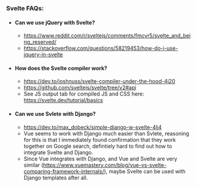 ### Svelte FAQs:

- #### Can we use jQuery with Svelte?
  - https://www.reddit.com/r/sveltejs/comments/fmcyr5/svelte_and_being_reserved/
  - https://stackoverflow.com/questions/58219453/how-do-i-use-jquery-in-svelte

- #### How does the Svelte compiler work?
  - https://dev.to/joshnuss/svelte-compiler-under-the-hood-4j20
  - https://github.com/sveltejs/svelte/tree/v2#api
  - See JS output tab for compiled JS and CSS here: https://svelte.dev/tutorial/basics

- #### Can we use Svlete with Django?
  - https://dev.to/max_dobeck/simple-django-w-svelte-4li4
  - Vue seems to work with Django much easier than Svlete, reasoning for this is that I immediately found confirmation that they work together on Google search, defintiely hard to find out how to integrate Svelte and Django.
  - Since Vue integrates with Django, and Vue and Svelte are very similar (https://www.vuemastery.com/blog/vue-vs-svelte-comparing-framework-internals/), maybe Svelte can be used with Django templates after all.
